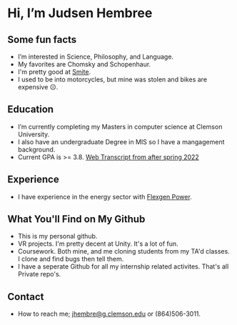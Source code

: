 # Hi, I’m Judsen Hembree
## Some fun facts
- I’m interested in Science, Philosophy, and Language.
- My favorites are Chomsky and Schopenhaur.
- I'm pretty good at [Smite](https://www.smitegame.com/).
- I used to be into motorcycles, but mine was stolen and bikes are expensive ☹️. 
## Education
- I’m currently completing my Masters in computer science at Clemson University.
- I also have an undergraduate Degree in MIS so I have a mangagement background. 
- Current GPA is >= 3.8. [Web Transcript from after spring 2022](https://drive.google.com/file/d/1KHTMyvGdr2Ixft96clxh-Jo4aytga4FK/view?usp=sharing)
## Experience
- I have experience in the energy sector with [Flexgen Power](https://flexgen.com). 
## What You'll Find on My Github
- This is my personal github. 
- VR projects. I'm pretty decent at Unity. It's a lot of fun.
- Coursework. Both mine, and me cloning students from my TA'd classes. I clone and find bugs then tell them.  
- I have a seperate Github for all my internship related activites. That's all Private repo's. 
## Contact
- How to reach me; jhembre@g.clemson.edu or (864)506-3011.
